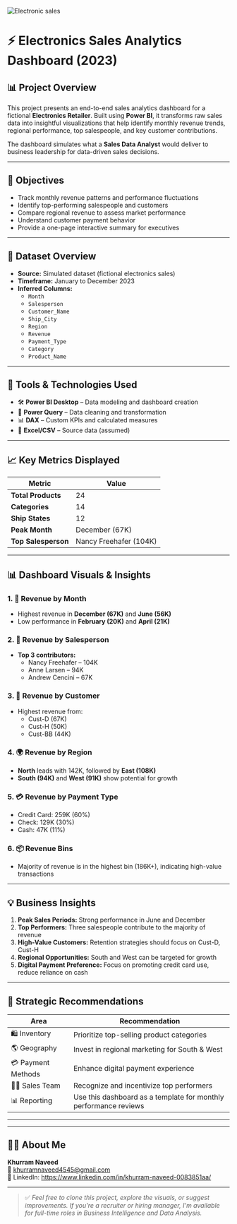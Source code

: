 
![Electronic sales](https://github.com/user-attachments/assets/1d03a5ee-beb1-4043-a2db-7852f4842d46)

# ⚡ Electronics Sales Analytics Dashboard (2023)

## 📊 Project Overview

This project presents an end-to-end sales analytics dashboard for a fictional **Electronics Retailer**. Built using **Power BI**, it transforms raw sales data into insightful visualizations that help identify monthly revenue trends, regional performance, top salespeople, and key customer contributions.

The dashboard simulates what a **Sales Data Analyst** would deliver to business leadership for data-driven sales decisions.

---

## 🎯 Objectives

- Track monthly revenue patterns and performance fluctuations  
- Identify top-performing salespeople and customers  
- Compare regional revenue to assess market performance  
- Understand customer payment behavior  
- Provide a one-page interactive summary for executives

---

## 📁 Dataset Overview

- **Source:** Simulated dataset (fictional electronics sales)
- **Timeframe:** January to December 2023
- **Inferred Columns:**
  - `Month`
  - `Salesperson`
  - `Customer_Name`
  - `Ship_City`
  - `Region`
  - `Revenue`
  - `Payment_Type`
  - `Category`
  - `Product_Name`

---

## 🧰 Tools & Technologies Used

- 🛠️ **Power BI Desktop** – Data modeling and dashboard creation  
- 🧪 **Power Query** – Data cleaning and transformation  
- 📊 **DAX** – Custom KPIs and calculated measures  
- 📁 **Excel/CSV** – Source data (assumed)

---

## 📈 Key Metrics Displayed

| Metric              | Value                  |
|---------------------|------------------------|
| **Total Products**  | 24                     |
| **Categories**      | 14                     |
| **Ship States**     | 12                     |
| **Peak Month**      | December (67K)         |
| **Top Salesperson** | Nancy Freehafer (104K) |

---

## 📊 Dashboard Visuals & Insights

### 1. 📆 Revenue by Month  
- Highest revenue in **December (67K)** and **June (56K)**
- Low performance in **February (20K)** and **April (21K)**

### 2. 👥 Revenue by Salesperson  
- **Top 3 contributors:**
  - Nancy Freehafer – 104K  
  - Anne Larsen – 94K  
  - Andrew Cencini – 67K

### 3. 🧍 Revenue by Customer  
- Highest revenue from:
  - Cust-D (67K)
  - Cust-H (50K)
  - Cust-BB (44K)

### 4. 🌍 Revenue by Region  
- **North** leads with 142K, followed by **East (108K)**
- **South (94K)** and **West (91K)** show potential for growth

### 5. 💳 Revenue by Payment Type  
- Credit Card: 259K (60%)  
- Check: 129K (30%)  
- Cash: 47K (11%)

### 6. 📦 Revenue Bins  
- Majority of revenue is in the highest bin (186K+), indicating high-value transactions

---

## 💡 Business Insights

1. **Peak Sales Periods:** Strong performance in June and December  
2. **Top Performers:** Three salespeople contribute to the majority of revenue  
3. **High-Value Customers:** Retention strategies should focus on Cust-D, Cust-H  
4. **Regional Opportunities:** South and West can be targeted for growth  
5. **Digital Payment Preference:** Focus on promoting credit card use, reduce reliance on cash

---

## 📌 Strategic Recommendations

| Area                | Recommendation                                                |
|---------------------|---------------------------------------------------------------|
| 🛍️ Inventory         | Prioritize top-selling product categories                     |
| 🌎 Geography         | Invest in regional marketing for South & West                 |
| 💳 Payment Methods   | Enhance digital payment experience                            |
| 👨‍💼 Sales Team       | Recognize and incentivize top performers                      |
| 📊 Reporting         | Use this dashboard as a template for monthly performance reviews |

---

---

## 🧑‍💼 About Me

**Khurram Naveed**  
📧 khurramnaveed4545@gmail.com  
🔗 LinkedIn:  https://www.linkedin.com/in/khurram-naveed-0083851aa/

---

> ✅ *Feel free to clone this project, explore the visuals, or suggest improvements. If you're a recruiter or hiring manager, I'm available for full-time roles in Business Intelligence and Data Analysis.*


